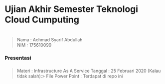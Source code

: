 # Ujian Akhir Semester Teknologi Cloud Cumputing <h1>
>Nama   : Achmad Syarif Abdullah                
>NIM    : 175610099
### Presentasi <h3>
>Materi : Infrastructure As A Service
>Tanggal : 25 Februari 2020 (Kalau tidak salah):>
>File Power Point : Terdapat di repo ini
